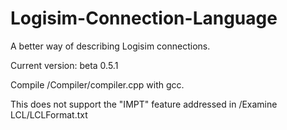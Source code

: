 # Logisim-Connection-Language
 A better way of describing Logisim connections.

 Current version: beta 0.5.1

 Compile /Compiler/compiler.cpp with gcc.

 This does not support the "IMPT" feature addressed in /Examine LCL/LCLFormat.txt
